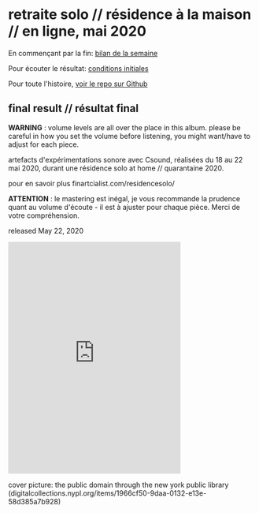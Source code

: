 # retraite solo // résidence à la maison // en ligne, mai 2020

En commençant par la fin: [bilan de la semaine](./residencesolo/bilan.html)

Pour écouter le résultat: [conditions initiales](https://finartcialist.bandcamp.com/album/conditions-initiales)

Pour toute l'histoire, [voir le repo sur Github](https://www.github.com/finartcialist/residencesolo)

## final result // résultat final

**WARNING** : volume levels are all over the place in this album. please be careful in how you set the volume before listening, you might want/have to adjust for each piece.

artefacts d'expérimentations sonore avec Csound, réalisées du 18 au 22 mai 2020, durant une résidence solo at home // quarantaine 2020.

pour en savoir plus finartcialist.com/residencesolo/

**ATTENTION** : le mastering est inégal, je vous recommande la prudence quant au volume d'écoute - il est à ajuster pour chaque pièce. Merci de votre compréhension.

released May 22, 2020

<iframe style="border: 0; width: 350px; height: 470px;" src="https://bandcamp.com/EmbeddedPlayer/album=3016881075/size=large/bgcol=ffffff/linkcol=333333/tracklist=false/transparent=true/" seamless><a href="https://finartcialist.bandcamp.com/album/conditions-initiales">conditions initiales by finartcialist</a></iframe>

cover picture: the public domain through the new york public library (digitalcollections.nypl.org/items/1966cf50-9daa-0132-e13e-58d385a7b928)

